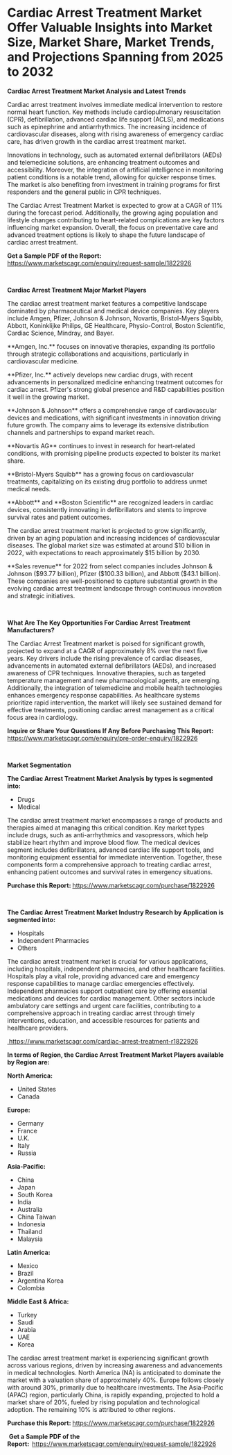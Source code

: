 <p><h1>Cardiac Arrest Treatment Market Offer Valuable Insights into Market Size, Market Share, Market Trends, and Projections Spanning from 2025 to 2032</h1></p><p><strong>Cardiac Arrest Treatment Market Analysis and Latest Trends</strong></p>
<p><p>Cardiac arrest treatment involves immediate medical intervention to restore normal heart function. Key methods include cardiopulmonary resuscitation (CPR), defibrillation, advanced cardiac life support (ACLS), and medications such as epinephrine and antiarrhythmics. The increasing incidence of cardiovascular diseases, along with rising awareness of emergency cardiac care, has driven growth in the cardiac arrest treatment market.</p><p>Innovations in technology, such as automated external defibrillators (AEDs) and telemedicine solutions, are enhancing treatment outcomes and accessibility. Moreover, the integration of artificial intelligence in monitoring patient conditions is a notable trend, allowing for quicker response times. The market is also benefiting from investment in training programs for first responders and the general public in CPR techniques.</p><p>The Cardiac Arrest Treatment Market is expected to grow at a CAGR of 11% during the forecast period. Additionally, the growing aging population and lifestyle changes contributing to heart-related complications are key factors influencing market expansion. Overall, the focus on preventative care and advanced treatment options is likely to shape the future landscape of cardiac arrest treatment.</p></p>
<p><strong>Get a Sample PDF of the Report:&nbsp;</strong> <a href="https://www.marketscagr.com/enquiry/request-sample/1822926?utm_campaign=2805&utm_medium=2&utm_source=Github&utm_content=ia&utm_term=12042025&utm_id=cardiac-arrest-treatment">https://www.marketscagr.com/enquiry/request-sample/1822926</a></p>
<p>&nbsp;</p>
<p><strong>Cardiac Arrest Treatment Major Market Players</strong></p>
<p><p>The cardiac arrest treatment market features a competitive landscape dominated by pharmaceutical and medical device companies. Key players include Amgen, Pfizer, Johnson & Johnson, Novartis, Bristol-Myers Squibb, Abbott, Koninklijke Philips, GE Healthcare, Physio-Control, Boston Scientific, Cardiac Science, Mindray, and Bayer.</p><p>**Amgen, Inc.** focuses on innovative therapies, expanding its portfolio through strategic collaborations and acquisitions, particularly in cardiovascular medicine. </p><p>**Pfizer, Inc.** actively develops new cardiac drugs, with recent advancements in personalized medicine enhancing treatment outcomes for cardiac arrest. Pfizer's strong global presence and R&D capabilities position it well in the growing market.</p><p>**Johnson & Johnson** offers a comprehensive range of cardiovascular devices and medications, with significant investments in innovation driving future growth. The company aims to leverage its extensive distribution channels and partnerships to expand market reach.</p><p>**Novartis AG** continues to invest in research for heart-related conditions, with promising pipeline products expected to bolster its market share. </p><p>**Bristol-Myers Squibb** has a growing focus on cardiovascular treatments, capitalizing on its existing drug portfolio to address unmet medical needs.</p><p>**Abbott** and **Boston Scientific** are recognized leaders in cardiac devices, consistently innovating in defibrillators and stents to improve survival rates and patient outcomes.</p><p>The cardiac arrest treatment market is projected to grow significantly, driven by an aging population and increasing incidences of cardiovascular diseases. The global market size was estimated at around $10 billion in 2022, with expectations to reach approximately $15 billion by 2030.</p><p>**Sales revenue** for 2022 from select companies includes Johnson & Johnson ($93.77 billion), Pfizer ($100.33 billion), and Abbott ($43.1 billion). These companies are well-positioned to capture substantial growth in the evolving cardiac arrest treatment landscape through continuous innovation and strategic initiatives.</p></p>
<p>&nbsp;</p>
<p><strong>What Are The Key Opportunities For Cardiac Arrest Treatment Manufacturers?</strong></p>
<p><p>The Cardiac Arrest Treatment market is poised for significant growth, projected to expand at a CAGR of approximately 8% over the next five years. Key drivers include the rising prevalence of cardiac diseases, advancements in automated external defibrillators (AEDs), and increased awareness of CPR techniques. Innovative therapies, such as targeted temperature management and new pharmacological agents, are emerging. Additionally, the integration of telemedicine and mobile health technologies enhances emergency response capabilities. As healthcare systems prioritize rapid intervention, the market will likely see sustained demand for effective treatments, positioning cardiac arrest management as a critical focus area in cardiology.</p></p>
<p><strong>Inquire or Share Your Questions If Any Before Purchasing This Report:</strong> <a href="https://www.marketscagr.com/enquiry/pre-order-enquiry/1822926?utm_campaign=2805&utm_medium=2&utm_source=Github&utm_content=ia&utm_term=12042025&utm_id=cardiac-arrest-treatment">https://www.marketscagr.com/enquiry/pre-order-enquiry/1822926</a></p>
<p>&nbsp;</p>
<p><strong>Market Segmentation</strong></p>
<p><strong>The Cardiac Arrest Treatment Market Analysis by types is segmented into:</strong></p>
<p><ul><li>Drugs</li><li>Medical</li></ul></p>
<p><p>The cardiac arrest treatment market encompasses a range of products and therapies aimed at managing this critical condition. Key market types include drugs, such as anti-arrhythmics and vasopressors, which help stabilize heart rhythm and improve blood flow. The medical devices segment includes defibrillators, advanced cardiac life support tools, and monitoring equipment essential for immediate intervention. Together, these components form a comprehensive approach to treating cardiac arrest, enhancing patient outcomes and survival rates in emergency situations.</p></p>
<p><strong>Purchase this Report:&nbsp;</strong><a href="https://www.marketscagr.com/purchase/1822926?utm_campaign=2805&utm_medium=2&utm_source=Github&utm_content=ia&utm_term=12042025&utm_id=cardiac-arrest-treatment">https://www.marketscagr.com/purchase/1822926</a></p>
<p>&nbsp;</p>
<p><strong>The Cardiac Arrest Treatment Market Industry Research by Application is segmented into:</strong></p>
<p><ul><li>Hospitals</li><li>Independent Pharmacies</li><li>Others</li></ul></p>
<p><p>The cardiac arrest treatment market is crucial for various applications, including hospitals, independent pharmacies, and other healthcare facilities. Hospitals play a vital role, providing advanced care and emergency response capabilities to manage cardiac emergencies effectively. Independent pharmacies support outpatient care by offering essential medications and devices for cardiac management. Other sectors include ambulatory care settings and urgent care facilities, contributing to a comprehensive approach in treating cardiac arrest through timely interventions, education, and accessible resources for patients and healthcare providers.</p></p>
<p><a href="https://www.marketscagr.com/cardiac-arrest-treatment-r1822926?utm_campaign=2805&utm_medium=2&utm_source=Github&utm_content=ia&utm_term=12042025&utm_id=cardiac-arrest-treatment">&nbsp;https://www.marketscagr.com/cardiac-arrest-treatment-r1822926</a></p>
<p><strong>In terms of Region, the Cardiac Arrest Treatment Market Players available by Region are:</strong></p>
<p>
    <p> <strong> North America: </strong>
        <ul>
            <li>United States</li>
            <li>Canada</li>
        </ul>
        </p> 
    <p> <strong> Europe: </strong>
        <ul>
            <li>Germany</li>
            <li>France</li>
            <li>U.K.</li>
            <li>Italy</li>
            <li>Russia</li>
        </ul>
        </p> 
    <p> <strong> Asia-Pacific: </strong>
        <ul>
            <li>China</li>
            <li>Japan</li>
            <li>South Korea</li>
            <li>India</li>
            <li>Australia</li>
            <li>China Taiwan</li>
            <li>Indonesia</li>
            <li>Thailand</li>
            <li>Malaysia</li>
        </ul>
        </p> 
    <p> <strong> Latin America: </strong>
        <ul>
            <li>Mexico</li>
            <li>Brazil</li>
            <li>Argentina Korea</li>
            <li>Colombia</li>
        </ul>
        </p> 
    <p> <strong> Middle East & Africa: </strong>
        <ul>
            <li>Turkey</li>
            <li>Saudi</li>
            <li>Arabia</li>
            <li>UAE</li>
            <li>Korea</li>
        </ul>
    </p>
    </p>
<p><p>The cardiac arrest treatment market is experiencing significant growth across various regions, driven by increasing awareness and advancements in medical technologies. North America (NA) is anticipated to dominate the market with a valuation share of approximately 40%. Europe follows closely with around 30%, primarily due to healthcare investments. The Asia-Pacific (APAC) region, particularly China, is rapidly expanding, projected to hold a market share of 20%, fueled by rising population and technological adoption. The remaining 10% is attributed to other regions.</p></p>
<p><strong>Purchase this Report: </strong><a href="https://www.marketscagr.com/purchase/1822926?utm_campaign=2805&utm_medium=2&utm_source=Github&utm_content=ia&utm_term=12042025&utm_id=cardiac-arrest-treatment">https://www.marketscagr.com/purchase/1822926</a></p>
<p>&nbsp;<strong>Get a Sample PDF of the Report:&nbsp;&nbsp;</strong><a href="https://www.marketscagr.com/enquiry/request-sample/1822926?utm_campaign=2805&utm_medium=2&utm_source=Github&utm_content=ia&utm_term=12042025&utm_id=cardiac-arrest-treatment">https://www.marketscagr.com/enquiry/request-sample/1822926</a></p>
<p><strong></strong></p>
<p><p></p><p></p><p></p></p>